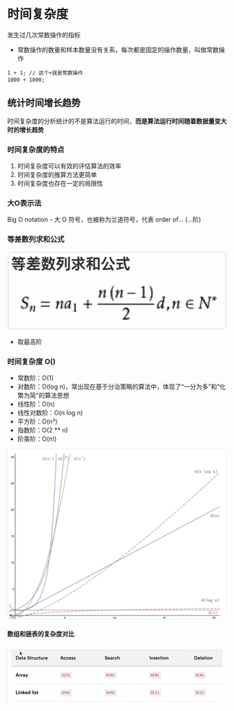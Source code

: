# 时间复杂度

发生过几次常数操作的指标

- 常数操作的数量和样本数量没有关系，每次都是固定的操作数量，叫做常数操作

```
1 + 1; // 这个+就是常数操作
1000 + 1000;
```

## 统计时间增长趋势

时间复杂度的分析统计的不是算法运行的时间，**而是算法运行时间随着数据量变大时的增长趋势**

### 时间复杂度的特点

1. 时间复杂度可以有效的评估算法的效率
2. 时间复杂度的推算方法更简单
3. 时间复杂度也存在一定的局限性

### 大O表示法

Big O notation - 大 O 符号，也被称为兰道符号，代表 order of... (...阶)

### 等差数列求和公式

![alt text](images/image-3.png)

- 取最高阶

### 时间复杂度 O()

- 常数阶：O(1)
- 对数阶：O(log n)，常出现在基于分治策略的算法中，体现了“一分为多”和“化繁为简”的算法思想
- 线性阶：O(n)
- 线性对数阶：O(n log n)
- 平方阶：O(n²)
- 指数阶：O(2 \*\* n)
- 阶乘阶：O(n!)

![alt text](images/image-1.png)

#### 数组和链表的复杂度对比

![alt text](images/image-2.png)
